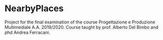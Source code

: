 # NearbyPlaces
Project for the final examination of the course Progettazione e Produzione Multimediale A.A. 2019/2020.
Course taught by prof. Alberto Del Bimbo and phd Andrea Ferracani.
